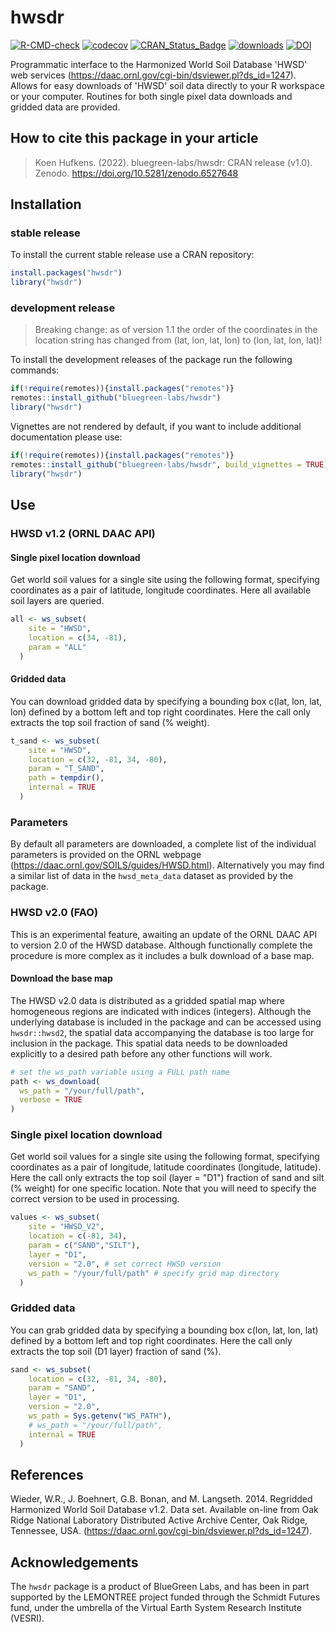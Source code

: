 # hwsdr

[![R-CMD-check](https://github.com/bluegreen-labs/hwsdr/actions/workflows/R-CMD-check.yaml/badge.svg)](https://github.com/bluegreen-labs/hwsdr/actions/workflows/R-CMD-check.yaml)
[![codecov](https://codecov.io/gh/bluegreen-labs/hwsdr/branch/main/graph/badge.svg?token=GQ2TENDJP6)](https://app.codecov.io/gh/bluegreen-labs/hwsdr)
[![CRAN\_Status\_Badge](https://www.r-pkg.org/badges/version/hwsdr)](https://cran.r-project.org/package=hwsdr)
[![downloads](https://cranlogs.r-pkg.org/badges/grand-total/hwsdr)](https://cranlogs.r-pkg.org/badges/grand-total/hwsdr)
[![DOI](https://zenodo.org/badge/DOI/10.5281/zenodo.6527648.svg)](https://doi.org/10.5281/zenodo.6527648)

Programmatic interface to the Harmonized World Soil Database 'HWSD' web services (<https://daac.ornl.gov/cgi-bin/dsviewer.pl?ds_id=1247>). Allows for easy downloads of 'HWSD' soil data directly to your R workspace or your computer. Routines for both single pixel data downloads and gridded data are provided.

## How to cite this package in your article

> Koen Hufkens. (2022). bluegreen-labs/hwsdr: CRAN release (v1.0). Zenodo. https://doi.org/10.5281/zenodo.6527648

## Installation

### stable release

To install the current stable release use a CRAN repository:

```r
install.packages("hwsdr")
library("hwsdr")
```

### development release

> Breaking change: as of version 1.1 the order of the coordinates in the
location string has changed from (lat, lon, lat, lon) to (lon, lat, lon, lat)!

To install the development releases of the package run the following
commands:

``` r
if(!require(remotes)){install.packages("remotes")}
remotes::install_github("bluegreen-labs/hwsdr")
library("hwsdr")
```

Vignettes are not rendered by default, if you want to include additional
documentation please use:

``` r
if(!require(remotes)){install.packages("remotes")}
remotes::install_github("bluegreen-labs/hwsdr", build_vignettes = TRUE)
library("hwsdr")
```

## Use

### HWSD v1.2 (ORNL DAAC API)

#### Single pixel location download

Get world soil values for a single site using the following format, specifying coordinates as a pair of latitude, longitude coordinates. Here all available soil layers are queried.

``` r
all <- ws_subset(
    site = "HWSD",
    location = c(34, -81),
    param = "ALL"
  )
```

#### Gridded data

You can download gridded data by specifying a bounding box c(lat, lon, lat, lon) defined by a bottom left and top right coordinates. Here the call only extracts the top soil fraction of sand (% weight).

``` r
t_sand <- ws_subset(
    site = "HWSD",
    location = c(32, -81, 34, -80),
    param = "T_SAND",
    path = tempdir(),
    internal = TRUE
  )
```
###  Parameters

By default all parameters are downloaded, a complete list of the individual parameters is provided on the ORNL webpage (<https://daac.ornl.gov/SOILS/guides/HWSD.html>). Alternatively you may find a similar list of data in the `hwsd_meta_data` dataset as provided by the package.

### HWSD v2.0 (FAO)

This is an experimental feature, awaiting an update of the ORNL DAAC API to version 2.0 of the HWSD database. Although functionally complete the procedure is more complex as it includes a bulk download of a base map.

#### Download the base map

The HWSD v2.0 data is distributed as a gridded spatial map where homogeneous regions are indicated with indices (integers). Although the underlying database is included in the package and can be accessed using `hwsdr::hwsd2`, the spatial data accompanying the database is too large for inclusion in the package. This spatial data needs to be downloaded explicitly to a desired path before any other functions will work.

``` r
# set the ws_path variable using a FULL path name
path <- ws_download(
  ws_path = "/your/full/path",
  verbose = TRUE
)
```

### Single pixel location download

Get world soil values for a single site using the following format, specifying coordinates as a pair of longitude, latitude coordinates (longitude, latitude). Here the call only extracts the top soil (layer = "D1") fraction of sand and silt (% weight) for one specific location. Note that you will need to specify the correct version to be used in processing.

``` r
values <- ws_subset(
    site = "HWSD_V2",
    location = c(-81, 34),
    param = c("SAND","SILT"),
    layer = "D1",
    version = "2.0", # set correct HWSD version
    ws_path = "/your/full/path" # specify grid map directory
  )
```

### Gridded data

You can grab gridded data by specifying a bounding box c(lon, lat, lon, lat) defined by a bottom left and top right coordinates. Here the call only extracts the top soil (D1 layer) fraction of sand (%).

``` r
sand <- ws_subset(
    location = c(32, -81, 34, -80),
    param = "SAND",
    layer = "D1",
    version = "2.0",
    ws_path = Sys.getenv("WS_PATH"),
    # ws_path = "/your/full/path",
    internal = TRUE
  )
```

## References

Wieder, W.R., J. Boehnert, G.B. Bonan, and M. Langseth. 2014. Regridded Harmonized World Soil Database v1.2. Data set. Available on-line from Oak Ridge National Laboratory Distributed Active Archive Center, Oak Ridge, Tennessee, USA. (<https://daac.ornl.gov/cgi-bin/dsviewer.pl?ds_id=1247>).

## Acknowledgements

The `hwsdr` package is a product of BlueGreen Labs, and has been in part supported by the LEMONTREE project funded through the Schmidt Futures fund, under the umbrella of the Virtual Earth System Research Institute (VESRI).

